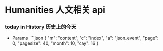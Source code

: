 # Humanities 人文相关 api

### today in History 历史上的今天

* Params
  ```json
    {
      "m": "content",
      "c": "index",
      "a": "json_event",
      "page": 0,
      "pagesize": 40,
      "month": 10,
      "day": 16
    }
  ```
